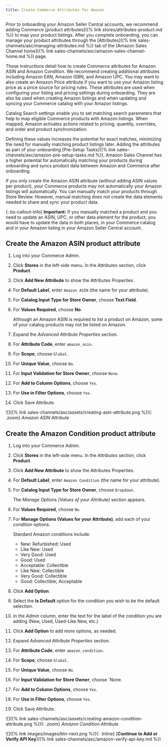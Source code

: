 ```yaml
---
title: Create Commerce Attributes for Amazon
---
```


Prior to onboarding your Amazon Seller Central accounts, we recommend adding Commerce [product attributes]({% link stores/attributes-product.md %}) to map your product listings. After you complete onboarding, you can manage your product attributes through the [Attributes]({% link sales-channels/asc/managing-attributes.md %}) tab of the [Amazon Sales Channel home]({% link sales-channels/asc/amazon-sales-channel-home.md %}) page.

These instructions detail how to create Commerce attributes for Amazon ASIN and Amazon Condition. We recommend creating additional attributes including Amazon EAN, Amazon ISBN, and Amazon UPC. You may want to also create an Amazon Price attribute if you want to use your Amazon listing price as a price source for pricing rules. These attributes are used when configuring your listing and pricing settings during onboarding. They are also be used when creating Amazon listings and when updating and syncing your Commerce catalog with your Amazon listings.

Catalog Search settings enable you to set matching search parameters that help to map eligible Commerce products with Amazon listings. When mapped, Amazon activates actions related to pricing, quantity, overrides, and order and product synchronization.

Defining these values increases the potential for exact matches, minimizing the need for manually matching product listings later. Adding the attributes as part of your onboarding [Pre-Setup Tasks]({% link sales-channels/asc/amazon-pre-setup-tasks.md %}), Amazon Sales Channel has a higher potential for automatically matching your products during onboarding and syncs product data between Amazon and Commerce after onboarding.

If you only create the Amazon ASIN attribute (without adding ASIN values per product), your Commerce products may not automatically your Amazon listings will automatically. You can manually match your products through Store Review. However, manual matching does not create the data elements needed to share and sync your product data.

{:.bs-callout-info}
**Important:** If you manually matched a product and you need to update an ASIN, UPC, or other data element for the product, you would have to update the data in both places, in your Commerce catalog and in your Amazon listing in your Amazon Seller Central account.

## Create the Amazon ASIN product attribute

1. Log into your Commerce Admin.

1. Click **Stores** in the left-side menu. In the _Attributes_ section, click **Product**.

1. Click **Add New Attribute** to show the Attributes Properties.

1. For **Default Label**, enter `Amazon ASIN` (the name for your attribute).

1. For **Catalog Input Type for Store Owner**, choose **Text Field**.

1. For **Values Required**, choose **No**.

    Although an Amazon ASIN is required to list a product on Amazon, some of your catalog products may not be listed on Amazon.

1. Expand the _Advanced Attribute Properties_ section.

1. For **Attribute Code**, enter `amazon_asin`.

1. For **Scope**, choose `Global`.

1. For **Unique Value**, choose `No`.

1. For **Input Validation for Store Owner**, choose `None`.

1. For **Add to Column Options**, choose `Yes`.

1. For **Use in Filter Options**, choose `Yes`.

1. Click <span class="btn">Save Attribute</span>.

![]({% link sales-channels/asc/assets/creating-asin-attribute.png %}){: .zoom}
_Amazon ASIN Attribute_

## Create the Amazon Condition product attribute

1. Log into your Commerce Admin.

1. Click **Stores** in the left-side menu. In the _Attributes_ section, click **Product**.

1. Click **Add New Attribute** to show the Attributes Properties.

1. For **Default Label**, enter `Amazon Condition` (the name for your attribute).

1. For **Catalog Input Type for Store Owner**, choose `Dropdown`.

     The _Manage Options (Values of your Attribute)_ section appears.

1. For **Values Required**, choose `No`.

1. For **Manage Options (Values for your Attribute)**, add each of your condition options.

     Standard Amazon conditions include:

     - New: Refurbished: Used
     - Like New: Used
     - Very Good: Used
     - Good: Used
     - Acceptable: Collectible
     - Like New; Collectible
     - Very Good: Collectible
     - Good: Collectible; Acceptable

1. Click **Add Option**.

1. Select the **Is Default** option for the condition you wish to be the default selection.

1. In the _Admin_ column, enter the text for the label of the condition you are adding (New, Used, Used-Like New, etc.)

1. Click **Add Option** to add more options, as needed.

1. Expand _Advanced Attribute Properties_ section.

1. For **Attribute Code**, enter `amazon_condition`.

1. For **Scope**, choose `Global`.

1. For **Unique Value**, choose `No`.

1. For **Input Validation for Store Owner**, choose `None.

1. For **Add to Column Options**, choose `Yes`.

1. For **Use in Filter Options**, choose `Yes`.

1. Click <span class="btn">Save Attribute</span>.

![]({% link sales-channels/asc/assets/creating-amazon-condition-attribute.png %}){: .zoom}
_Amazon Condition Attribute_

![]({% link images/images/btn-next.png %}){: .Inline} [**Continue to Add or Verify API Key**]({% link sales-channels/asc/amazon-verify-api-key.md %})
